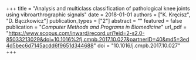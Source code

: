 +++
title = "Analysis and multiclass classification of pathological knee joints using vibroarthrographic signals"
date = 2018-01-01
authors = ["K. Kręcisz", "D. Bączkowicz"]
publication_types = ["2"]
abstract = ""
featured = false
publication = "*Computer Methods and Programs in Biomedicine*"
url_pdf = "https://www.scopus.com/inward/record.uri?eid=2-s2.0-85033213029&doi=10.1016%2fj.cmpb.2017.10.027&partnerID=40&md5=3ed4d5bec6d7145acdd6f9651d344688"
doi = "10.1016/j.cmpb.2017.10.027"
+++

